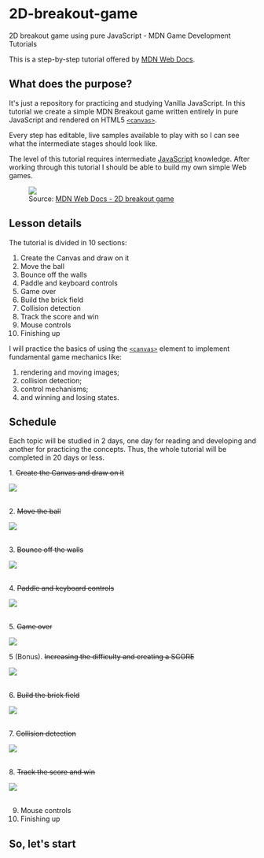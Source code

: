 # 2D-breakout-game

2D breakout game using pure JavaScript - MDN Game Development Tutorials

This is a step-by-step tutorial offered by [MDN Web Docs](https://developer.mozilla.org/en-US/).

## What does the purpose?

It's just a repository for practicing and studying Vanilla JavaScript. In this tutorial we create a simple MDN Breakout game written entirely in pure JavaScript and rendered on HTML5 [`<canvas>`](https://developer.mozilla.org/en-US/docs/Web/HTML/Element/canvas).

Every step has editable, live samples available to play with so I can see what the intermediate stages should look like.

The level of this tutorial requires intermediate [JavaScript](https://developer.mozilla.org/en-US/docs/Learn/Getting_started_with_the_web/JavaScript_basics) knowledge. After working through this tutorial I should be able to build my own simple Web games.

<figure>
<img src="https://developer.mozilla.org/en-US/docs/Games/Tutorials/2D_Breakout_game_pure_JavaScript/mdn-breakout-gameplay.png"/>

<figcaption>Source: <a href="https://developer.mozilla.org/en-US/docs/Games/Tutorials/2D_Breakout_game_pure_JavaScript">MDN Web Docs - 2D breakout game</a></figcaption>
</figure>

## Lesson details

The tutorial is divided in 10 sections:

1. Create the Canvas and draw on it
1. Move the ball
1. Bounce off the walls
1. Paddle and keyboard controls
1. Game over
1. Build the brick field
1. Collision detection
1. Track the score and win
1. Mouse controls
1. Finishing up

I will practice the basics of using the [`<canvas>`](https://developer.mozilla.org/en-US/docs/Web/HTML/Element/canvas) element to implement fundamental game mechanics like:

1. rendering and moving images;
1. collision detection;
1. control mechanisms;
1. and winning and losing states.

## Schedule

Each topic will be studied in 2 days, one day for reading and developing and another for practicing the concepts. Thus, the whole tutorial will be completed in 20 days or less.

<p> 1. <strike>Create the Canvas and draw on it</strike> </p>
<img src="figures/1.png"/>

<br>
<br>

<p> 2. <strike>Move the ball</strike> </p>
<img src="figures/2.gif"/>

<br>
<br>

<p> 3. <strike>Bounce off the walls</strike> </p>
<img src="figures/3.gif"/>

<br>
<br>

<p> 4. <strike>Paddle and keyboard controls</strike> </p>
<img src="figures/4.gif"/>

<br>
<br>

<p> 5. <strike>Game over</strike> </p>
<img src="figures/5.gif"/>
<p> 5 (Bonus). <strike>Increasing the difficulty and creating a SCORE</strike> </p>
<img src="figures/5a.gif"/>

<br>
<br>

<p>6. <strike>Build the brick field</strike></p>
<img src="figures/6.gif"/>

<br>
<br>

<p>7. <strike>Collision detection</strike></p>
<img src="figures/7.gif"/>

<br>
<br>

<p>8. <strike>Track the score and win</strike></p>
<img src="figures/8.gif"/>

<br>
<br>

9. Mouse controls
10. Finishing up

<!-- <p>9. <strike>Mouse controls</strike></p>
<img src="figures/9.gif"/>

<br>
<br> -->

<!-- <p>10. <strike>Finishing up</strike></p>
<img src="figures/10.gif"/>

<br>
<br> -->

## So, let's start
